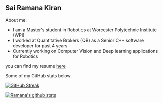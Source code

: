 
<!--
**saikrn112/saikrn112** is a ✨ _special_ ✨ repository because its `README.md` (this file) appears on your GitHub profile.

- I am currently working on Computer Vision
- 🔭 I’m currently working on Computer vision
- 🌱 I’m currently learning ...
- 👯 I’m looking to collaborate on ...
- 🤔 I’m looking for help with ...
- 💬 Ask me about ...
- 📫 How to reach me: ...
- 😄 Pronouns: ...
- ⚡ Fun fact: ...
-->
Sai Ramana Kiran 
---

About me:

- I am a Master's student in Robotics at Worcester Polytechnic Institute (WPI)
- I worked at Quantitative Brokers (QB) as a Senior C++ software developer for past 4 years
- Currently working on Computer Vision and Deep learning applications for Robotics

you can find my resume [here](https://drive.google.com/file/d/1DXmZoxv3s2oXddtaNBFp0L9NgJPcA_ci/view?usp=share_link)


Some of my GitHub stats below

[![GitHub Streak](http://github-readme-streak-stats.herokuapp.com?user=saikrn112&theme=gruvbox)](https://git.io/streak-stats)

[![Ramana's github stats](https://github-readme-stats.vercel.app/api?username=saikrn112&show_icons=true&theme=gruvbox)](https://github.com/anuraghazra/github-readme-stats) 

<!--
[![Top Langs](https://github-readme-stats.vercel.app/api/top-langs/?username=saikrn112&layout=compact&theme=vision-friendly-dark)](https://github.com/anuraghazra/github-readme-stats)
-->
